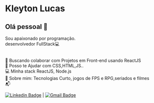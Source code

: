

# Kleyton Lucas

## Olá pessoal 👋
Sou apaixonado por programação.
  <br />desenvolvedor FullStack:computer:

  <br /> :purple_heart: Buscando colaborar com Projetos em Front-end usando ReactJS
  <br /> :space_invader: Posso te Ajudar com CSS,HTML,JS..
  <br /> :computer: Minha stack ReactJS, Node.js
  <br /> 💬 Sobre mim: Tecnologias Curto, jogos de FPS e RPG,seriados e filmes
  <br /> :mailbox_with_mail:
  
  [![Linkedin Badge](https://img.shields.io/badge/-ThiagoMarinho-blue?style=flat-square&logo=Linkedin&logoColor=white&link=https://www.linkedin.com/in/kleyton-gon%C3%A7alves-ba396a8a/)](https://www.linkedin.com/in/kleyton-gon%C3%A7alves-ba396a8a/) 
  | 
  [![Gmail Badge](https://img.shields.io/badge/-tgmarinho@gmail.com-c14438?style=flat-square&logo=Gmail&logoColor=white&link=mailto:kleytonlucas80@gmail.com)](mailto:kleytonlucas80@gmail.com)
  
